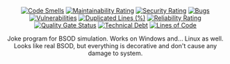 <div align = "center">

[![Code Smells][code_smells_badge]][code_smells_link]
[![Maintainability Rating][maintainability_rating_badge]][maintainability_rating_link]
[![Security Rating][security_rating_badge]][security_rating_link]
[![Bugs][bugs_badge]][bugs_link]
[![Vulnerabilities][vulnerabilities_badge]][vulnerabilities_link]
[![Duplicated Lines (%)][duplicated_lines_density_badge]][duplicated_lines_density_link]
[![Reliability Rating][reliability_rating_badge]][reliability_rating_link]
[![Quality Gate Status][quality_gate_status_badge]][quality_gate_status_link]
[![Technical Debt][technical_debt_badge]][technical_debt_link]
[![Lines of Code][lines_of_code_badge]][lines_of_code_link]

Joke program for BSOD simulation. Works on Windows and... Linux as well. Looks like real BSOD, but everything is
decorative and don't cause any damage to system.

</div>

<!----------------------------------------------------------------------------->

[code_smells_badge]: https://sonarcloud.io/api/project_badges/measure?project=hummel009_BSOD-Simulator&metric=code_smells

[code_smells_link]: https://sonarcloud.io/summary/overall?id=hummel009_BSOD-Simulator

[maintainability_rating_badge]: https://sonarcloud.io/api/project_badges/measure?project=hummel009_BSOD-Simulator&metric=sqale_rating

[maintainability_rating_link]: https://sonarcloud.io/summary/overall?id=hummel009_BSOD-Simulator

[security_rating_badge]: https://sonarcloud.io/api/project_badges/measure?project=hummel009_BSOD-Simulator&metric=security_rating

[security_rating_link]: https://sonarcloud.io/summary/overall?id=hummel009_BSOD-Simulator

[bugs_badge]: https://sonarcloud.io/api/project_badges/measure?project=hummel009_BSOD-Simulator&metric=bugs

[bugs_link]: https://sonarcloud.io/summary/overall?id=hummel009_BSOD-Simulator

[vulnerabilities_badge]: https://sonarcloud.io/api/project_badges/measure?project=hummel009_BSOD-Simulator&metric=vulnerabilities

[vulnerabilities_link]: https://sonarcloud.io/summary/overall?id=hummel009_BSOD-Simulator

[duplicated_lines_density_badge]: https://sonarcloud.io/api/project_badges/measure?project=hummel009_BSOD-Simulator&metric=duplicated_lines_density

[duplicated_lines_density_link]: https://sonarcloud.io/summary/overall?id=hummel009_BSOD-Simulator

[reliability_rating_badge]: https://sonarcloud.io/api/project_badges/measure?project=hummel009_BSOD-Simulator&metric=reliability_rating

[reliability_rating_link]: https://sonarcloud.io/summary/overall?id=hummel009_BSOD-Simulator

[quality_gate_status_badge]: https://sonarcloud.io/api/project_badges/measure?project=hummel009_BSOD-Simulator&metric=alert_status

[quality_gate_status_link]: https://sonarcloud.io/summary/overall?id=hummel009_BSOD-Simulator

[technical_debt_badge]: https://sonarcloud.io/api/project_badges/measure?project=hummel009_BSOD-Simulator&metric=sqale_index

[technical_debt_link]: https://sonarcloud.io/summary/overall?id=hummel009_BSOD-Simulator

[lines_of_code_badge]: https://sonarcloud.io/api/project_badges/measure?project=hummel009_BSOD-Simulator&metric=ncloc

[lines_of_code_link]: https://sonarcloud.io/summary/overall?id=hummel009_BSOD-Simulator
